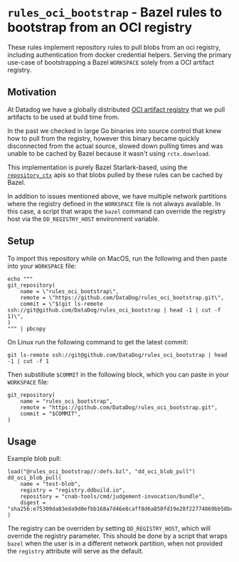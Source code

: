 # `rules_oci_bootstrap` - Bazel rules to bootstrap from an OCI registry

These rules implement repository rules to pull blobs from an oci registry,
including authentication from docker credential helpers. Serving the primary
use-case of bootstrapping a Bazel `WORKSPACE` solely from a OCI artifact
registry.

## Motivation

At Datadog we have a globally distributed [OCI artifact registry](https://github.com/opencontainers/distribution-spec/blob/v1.0.1/spec.md)
that we pull artifacts to be used at build time from.

In the past we checked in large Go binaries into source control that knew how
to pull from the registry, however this binary became quickly disconnected from
the actual source, slowed down pulling times and was unable to be cached by
Bazel because it wasn't using `rctx.download`.

This implementation is purely Bazel Starlark-based, using the
[`repository_ctx`](https://docs.bazel.build/versions/main/skylark/lib/repository_ctx.html#download)
apis so that blobs pulled by these rules can be cached by Bazel.

In addition to issues mentioned above, we have multiple network
partitions where the registry defined in the `WORKSPACE` file is not always available.
In this case, a script that wraps the `bazel` command can override the registry
host via the `DD_REGISTRY_HOST` environment variable.

## Setup

To import this repository while on MacOS, run the following and then paste into
your `WORKSPACE` file:
```
echo """
git_repository(
    name = \"rules_oci_bootstrap\",
    remote = \"https://github.com/DataDog/rules_oci_bootstrap.git\",
    commit = \"$(git ls-remote ssh://git@github.com/DataDog/rules_oci_bootstrap | head -1 | cut -f 1)\",
)
""" | pbcopy
```

On Linux run the following command to get the latest commit:
```
git ls-remote ssh://git@github.com/DataDog/rules_oci_bootstrap | head -1 | cut -f 1
```

Then substitiute `$COMMIT` in the following block, which you can paste in your
`WORKSPACE` file:
```
git_repository(
    name = "rules_oci_bootstrap",
    remote = "https://github.com/DataDog/rules_oci_bootstrap.git",
    commit = "$COMMIT",
)
```

## Usage

Example blob pull:
```
load("@rules_oci_bootstrap//:defs.bzl", "dd_oci_blob_pull")
dd_oci_blob_pull(
    name = "test-blob",
    registry = "registry.ddbuild.io",
    repository = "cnab-tools/cmd/judgement-invocation/bundle",
    digest = "sha256:e75309da83eda9d0efbb168a7d46e8caff8d6a850fd19e28f22774869bb58bc0"
)
```

The registry can be overriden by setting `DD_REGISTRY_HOST`, which will override
the registry parameter. This should be done by a script that wraps `bazel` when the
user is in a different network partition, when not provided the `registry`
attribute will serve as the default.
